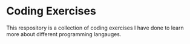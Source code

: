 # Coding Exercises
This respository is a collection of coding exercises I have done to learn more about different programming langauges.
